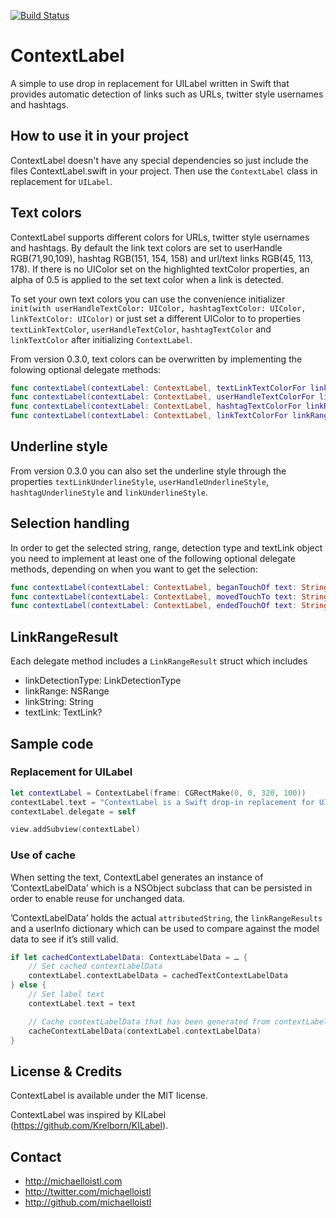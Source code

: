 [![Build Status](https://travis-ci.org/michaelloistl/ContextLabel.svg?branch=master)](https://travis-ci.org/michaelloistl/ContextLabel)

# ContextLabel

A simple to use drop in replacement for UILabel written in Swift that provides automatic detection of links such as URLs, twitter style usernames and hashtags.

## How to use it in your project
ContextLabel doesn't have any special dependencies so just include the files ContextLabel.swift in your project. Then use the `ContextLabel` class in replacement for `UILabel`.

## Text colors
ContextLabel supports different colors for URLs, twitter style usernames and hashtags. By default the link text colors are set to userHandle RGB(71,90,109), hashtag RGB(151, 154, 158) and url/text links RGB(45, 113, 178). If there is no UIColor set on the highlighted  textColor properties, an alpha of 0.5 is applied to the set text color when a link is detected.

To set your own text colors you can use the convenience initializer `init(with userHandleTextColor: UIColor, hashtagTextColor: UIColor, linkTextColor: UIColor)` or just set a different UIColor to to properties `textLinkTextColor`, `userHandleTextColor`, `hashtagTextColor` and `linkTextColor` after initializing `ContextLabel`.

From version 0.3.0, text colors can be overwritten by implementing the folowing optional delegate methods:
``` Swift
func contextLabel(contextLabel: ContextLabel, textLinkTextColorFor linkRangeResult: LinkRangeResult) -> UIColor?
func contextLabel(contextLabel: ContextLabel, userHandleTextColorFor linkRangeResult: LinkRangeResult) -> UIColor?
func contextLabel(contextLabel: ContextLabel, hashtagTextColorFor linkRangeResult: LinkRangeResult) -> UIColor?
func contextLabel(contextLabel: ContextLabel, linkTextColorFor linkRangeResult: LinkRangeResult) -> UIColor?
```

## Underline style
From version 0.3.0 you can also set the underline style through the properties `textLinkUnderlineStyle`, `userHandleUnderlineStyle`, `hashtagUnderlineStyle` and `linkUnderlineStyle`.

## Selection handling
In order to get the selected string, range, detection type and textLink object you need to implement at least one of the following optional delegate methods, depending on when you want to get the selection:
``` Swift
func contextLabel(contextLabel: ContextLabel, beganTouchOf text: String, with linkRangeResult: LinkRangeResult)
func contextLabel(contextLabel: ContextLabel, movedTouchTo text: String, with linkRangeResult: LinkRangeResult)
func contextLabel(contextLabel: ContextLabel, endedTouchOf text: String, with linkRangeResult: LinkRangeResult)
```

## LinkRangeResult
Each delegate method includes a `LinkRangeResult` struct which includes
- linkDetectionType: LinkDetectionType
- linkRange: NSRange
- linkString: String
- textLink: TextLink?

## Sample code

### Replacement for UILabel
``` swift
let contextLabel = ContextLabel(frame: CGRectMake(0, 0, 320, 100))
contextLabel.text = "ContextLabel is a Swift drop-in replacement for UILabel that supports selectable @UserHandle, #Hashtags and links https://github.com/michaelloistl/ContextLabel"
contextLabel.delegate = self

view.addSubview(contextLabel)
```

### Use of cache
When setting the text, ContextLabel generates an instance of ’ContextLabelData’ which is a NSObject subclass that can be persisted in order to enable reuse for unchanged data.

’ContextLabelData’ holds the actual `attributedString`, the `linkRangeResults` and a userInfo dictionary which can be used to compare against the model data to see if it’s still valid.

``` swift
if let cachedContextLabelData: ContextLabelData = … {
	// Set cached contextLabelData
	contextLabel.contextLabelData = cachedTextContextLabelData
} else {
	// Set label text
	contextLabel.text = text

	// Cache contextLabelData that has been generated from contextLabel
	cacheContextLabelData(contextLabel.contextLabelData)
}          
```

## License & Credits
ContextLabel is available under the MIT license.

ContextLabel was inspired by KILabel (https://github.com/Krelborn/KILabel).

## Contact
- http://michaelloistl.com
- http://twitter.com/michaelloistl
- http://github.com/michaelloistl
